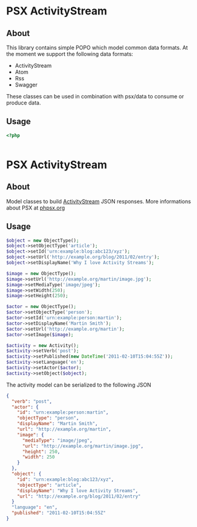 PSX ActivityStream
===

## About

This library contains simple POPO which model common data formats. At the moment
we support the following data formats:

* ActivityStream
* Atom
* Rss
* Swagger

These classes can be used in combination with psx/data to consume or produce
data.

## Usage

```php
<?php



```



PSX ActivityStream
===

## About

Model classes to build [ActivityStream](http://activitystrea.ms/) JSON 
responses. More informations about PSX at [phpsx.org](http://phpsx.org/)

## Usage

```php
$object = new ObjectType();
$object->setObjectType('article');
$object->setId('urn:example:blog:abc123/xyz');
$object->setUrl('http://example.org/blog/2011/02/entry');
$object->setDisplayName('Why I love Activity Streams');

$image = new ObjectType();
$image->setUrl('http://example.org/martin/image.jpg');
$image->setMediaType('image/jpeg');
$image->setWidth(250);
$image->setHeight(250);

$actor = new ObjectType();
$actor->setObjectType('person');
$actor->setId('urn:example:person:martin');
$actor->setDisplayName('Martin Smith');
$actor->setUrl('http://example.org/martin');
$actor->setImage($image);

$activity = new Activity();
$activity->setVerb('post');
$activity->setPublished(new DateTime('2011-02-10T15:04:55Z'));
$activity->setLanguage('en');
$activity->setActor($actor);
$activity->setObject($object);
```

The activity model can be serialized to the following JSON

```json
{
  "verb": "post",
  "actor": {
    "id": "urn:example:person:martin",
    "objectType": "person",
    "displayName": "Martin Smith",
    "url": "http://example.org/martin",
    "image": {
      "mediaType": "image/jpeg",
      "url": "http://example.org/martin/image.jpg",
      "height": 250,
      "width": 250
    }
  },
  "object": {
    "id": "urn:example:blog:abc123/xyz",
    "objectType": "article",
    "displayName": "Why I love Activity Streams",
    "url": "http://example.org/blog/2011/02/entry"
  }
  "language": "en",
  "published": "2011-02-10T15:04:55Z"
}
```
